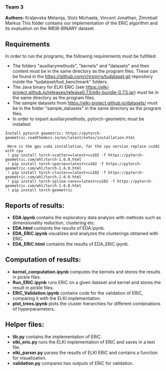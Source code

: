 ### Team 3
**Authors:** Kraljevska Melanija, Stolz Michaela, Vincent Jonathan, Zimmball Markus
This folder contains our implementation of the ERiC algorithm and its evaluation on the IMDB-BINARY dataset.

## Requirements
In order to run the programs, the following requirements must be fulfilled:
- The folders "auxiliarymethods", "kernels" and "datasets" and their content must be in the same directory as the program files. These can be found in the https://github.com/chrsmrrs/tudataset.git repository inside the "tudataset/tud_benchmark" folders. 
- The Java binary for ELKI ERiC (see https://elki-project.github.io/releases/release0.7.5/elki-bundle-0.7.5.jar) must be in the same directory as the program files.
- The sample datasets from https://elki-project.github.io/datasets/ must be in the folder "sample_datasets" in the same directory as the program files. 
- In order to import auxiliarymethods, pytorch-geometric must be installed:
```
Install pytorch geometric: https://pytorch-geometric.readthedocs.io/en/latest/notes/installation.html

 Here is the gpu cuda installation, for the cpu version replace cu102 with cpu
 ! pip install torch-scatter==latest+cu102 -f https://pytorch-geometric.com/whl/torch-1.6.0.html
 ! pip install torch-sparse==latest+cu102 -f https://pytorch-geometric.com/whl/torch-1.6.0.html
 ! pip install torch-cluster==latest+cu102 -f https://pytorch-geometric.com/whl/torch-1.6.0.html
 ! pip install torch-spline-conv==latest+cu102 -f https://pytorch-geometric.com/whl/torch-1.6.0.html
 ! pip install torch-geometric
```

## Reports of results: 
- **EDA.ipynb** contains the exploratory data analysis with methods such as dimensionality reduction, clustering etc.
- **EDA.html** containts the results of EDA.ipynb.
- **EDA_ERiC.ipynb** visualizes and analyzes the clusterings obtained with ERiC.
- **EDA_ERiC.html** containts the results of EDA_ERiC.ipynb.

## Computation of results: 
- **kernel_computation.ipynb** computes the kernels and stores the results in pickle files.
- **Run_ERiC.ipynb** runs ERiC on a given dataset and kernel and stores the result in pickle files.
- **ERiC_Validation.ipynb** contains code for the validation of ERiC, comparing it with the ELKI implementation.
- **plot_trees.ipynb** plots the cluster hierarchies for different combinations of hyperparameters.

## Helper files:
- **lib.py** contains the implementation of ERiC.
- **elki_eric.py** runs the ELKI implementation of ERiC and saves in a text file.
- **elki_parser.py** parses the results of ELKI ERiC and contains a function for visualization.
- **validation.py** compares two outputs of ERiC for validation.
